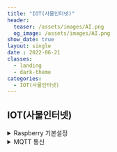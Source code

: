 ```yaml
---
title: "IOT(사물인터넷)"
header:
  teaser: /assets/images/AI.png
  og_image: /assets/images/AI.png
show_date: true
layout: single
date : 2022-06-21
classes:
  - landing
  - dark-theme
categories:
  - IOT(사물인터넷)
---   
```


## IOT(사물인터넷)


<details>
<summary> Raspberry 기본설정 </summary>
<div markdown="1"> 

### 라즈베리파이 한글 설치

#### Step.1
```
sudo apt-get install fonts-unfonts-core
sudo apt-get install ibus ibus-hangul
sudo reboot
```
#### Step.2

설정 -> 기본 설정 -> IBus 환경 설정 -> IBus 데몬 실행 



### 라즈베리파이 아두이노 설치

```
sudo apt-get install arduino
```

### 라즈베리파이 웹캠 설치

- 웹캠 설정
```
sudo raspi-config
```

Interfacing Options -> Camera -> enable 설정


- 웹캠 정보확인 
```
v4l2-ctl -V
```

- 패키지 설치

```
sudo apt-get update
sudo apt-get install fswebcam
```


- 사진 촬영
```
fswebcam -r 1280*960 --no-banner image2.jpg
```

home/pi에서 해당 이미지 확인


</div>
</details>

<details>
<summary> MQTT 통신 </summary>
<div markdown="1"> 

## MQTT 사물인터넷 통신 프로젝트

- 선수 지식
    - Arduino
    - Node.js
    - MongoDB
    - C언어

- 준비물
    - Wifi 모듈이 있는 보드 (WemosD1)
    - 온/습도 센서 (DH11)
    - LED

### 전체적인 흐름도

<img width="797" alt="스크린샷 2022-06-21 오후 8 30 51" src="https://user-images.githubusercontent.com/79856225/174789401-d987208e-18e5-435d-94ea-8bfa1d8bbff2.png">

1. Socket 통신 방식 제어
2. RESTfull Service 통신 방식 제어

### 개발환경 구성
1. Arduino 설치 후 WeMos D1 R1 보드 선택 후 Blink 예제 실행

2. Wifi 연결 & 웹서버 구축

<details>
<summary> Wifi 연결 </summary>
<div markdown="1"> 


```c++
#include <ESP8266WiFi.h>
// 헤더파일 include

const char * ssid = "";
const char * password = "";

// 접속할 Wifi 정보 입력

WiFiServer server(80);
// 80 포트로 연결

void setup(){
    Serial.begin(9600);
    // 9600의 속도를 가진 시리얼 통신
    // 시리얼 모니터와 같은 값을 지정하며 해당 보드는 보통 115200 
    delay(10);

    Serial.println();
    Serial.print("Connection to");
    Serial.println(ssid);

    WiFi.begin(ssid, password);
    // Wifi 연결 시도

    while(WiFi.status()!= WL_CONNECTED){
        delay(500);
        Serial.print(".");
    } // 연결이 성공할때까지 실행
    Serial.println("");
    Serial.println("WiFi connected");

    server.begin();
    Serial.println("Server started");
    // Server Start!!

    Serial.println(WiFi.localIP());
} //Setup

void loop(){ // Client 요청이 올때마다 웹페이지 전송
    WiFiClient client =  server.available(); // Client 접속 체크

    if(!client){ // 요청이 올때까지 계속 반복
        return; 
    }

    Serial.println("New Client");

    String req = client.readStringUntil('\r');
    Serial.println(req);
    client.flush(); // 정보 비우기
    

    String s = "<html>";
    s = s+ "<meta name= 'viewport' content = 'width=device-width, initial-scale = 1.0'/>";
    s = s+ "<meta http-equiv='Content-Type' content= 'text/html;charset=utf-8'/>";
    s = s+"<head></head><body>Hello World!</body></html>";

    client.print(s);
    delay(1);
    Serial.println("Client disonnected");
}

```

</div>
</details> 

<details>
<summary> 웹서버 구축 </summary>
<div markdown="1"> 

사용 함수 설명

<details>
<summary> ESP8266WebServer() </summary>
<div markdown="1"> 

- 접속 포트를 설정 
- HTTP 프로토콜은 기본적으로 80번 포트를 사용하며 디폴트값으로 지정되어있음

```c++
ESP8266WebServer(int port = 80)
```

|인자|설명|
|------|---|
|port|접속 포트|

</div>
</details>


<details>
<summary> on() </summary>
<div markdown="1"> 

- 클라이언트의 요청에 대한 처리 함수
- 서버의 웹 페이지를 표시하는 URL은 컴퓨터의 파일과 마찬가지로 계층적인 디렉토리 구조
- 클라이언트의 요청 처리 함수는 서버에 접속할 수 있는 주소에 따라 달리 지정한다.

```c++
void on(const char * url, ThandlerFunction handler)
```

|인자|설명|
|------|---|
|url|주소|
|handler|처리 함수|

</div>
</details>


<details>
<summary> onNotFound() </summary>
<div markdown="1"> 

- 존재하지 않는 주소로 접속하였을 경우 처리 함수

```c++
void onNotFound(ThandlerFunction fn)
```


|인자|설명|
|------|---|
|fn|처리 함수|

</div>
</details>



<details>
<summary>begin() </summary>
<div markdown="1"> 

- 웹 서버를 시작

```c++
void begin()
```

</div>
</details>


<details>
<summary>handleClient() </summary>
<div markdown="1"> 

- 서버가 시작된 후 클라이언트의 요청을 받을 수 있다, 요청에 대한 처리는 handleClient()를 사용
- handleClient() 함수는 클라이언트의 요청이 있는 경우 클라이언트와 연결으 생성하고 요청을 처리
- 클라이언트가 접속하는 주소에 따라 해당하는 처리 함수 호출

```c++
void handleClient()
```

</div>
</details>


<details>
<summary>send() </summary>
<div markdown="1"> 

- 클라이언트로 데이터 전송

```c++
void send(int code, char* content_type, String content)
```


|인자|설명|
|------|---|
|code|HTTP 응답 코드|
|content_type|전송 내용의 종류|
|content_type|전송 내용|

</div>
</details>







```c++
#include <ESP8266WiFi.h>
#include <WiFiClient.h>
#include <ESP8266WebServer.h>

const char* ssid = "";
const char* password = "";

ESP8266WebServer server(80); const int led = 14;
String s,s_head;

void handleRoot() { 
    digitalWrite(led, HIGH);
    s=s_head+"<h1>켜짐</h1><br>";
    server.send(200, "text/html", s);
//server.send(200, "text/plain", "hello from esp8266!");
}

void handleNotFound(){
    digitalWrite(led, 1);
    String message = "File Not Found\n\n";
    message += "URI: ";
    message += server.uri();
    message += "\nMethod: ";
    message += (server.method() == HTTP_GET)?"GET":"POST"; message += "\nArguments: ";
    message += server.args();
    message += "\n";
    for (uint8_t i=0; i<server.args(); i++){
    message += " " + server.argName(i) + ": " + server.arg(i) + "\n"; }
    server.send(404, "text/plain", message);
    digitalWrite(led, 0); }
// WIFI_STA (Station mode, Stand-alone mode)
// 다른 공유기에 접속해서 IP를 할당받고, HTTP 통신을 사용하는 모드입니다 
void setupWifi() {
    WiFi.mode(WIFI_STA);
    WiFi.begin(ssid, password); Serial.println("");
// Wait for connection
    while (WiFi.status() != WL_CONNECTED) {
    delay(500);
    Serial.print("."); }
    Serial.println(""); Serial.print("Connected to "); Serial.println(ssid); Serial.print("IP address: "); Serial.println(WiFi.localIP());
}

void setup(void){
    pinMode(led, OUTPUT);
    digitalWrite(led, LOW); Serial.begin(115200);
    // 여기 프로그램 부분을 함수로처리 
    setupWifi();
    // 스마트폰에 맟게 크기 조정, html에서 한글 출력하게 설정
    s_head="<meta name='viewport' content='width=device-width, initial-scale=1.0'/>";
    //s=s+"<meta http-equiv='refresh' content='5'/>";
    s_head=s_head+"<meta http-equiv='Content-Type' content='text/html;charset=utf-8' />";
    server.on("/", handleRoot); server.on("/inline", [](){
    //server.send(200, "text/plain", "this works as well"); 
    digitalWrite(led, LOW);
    s=s_head+"<h1>꺼짐</h1><br>";
    server.send(200, "text/html", s);
    });
    server.onNotFound(handleNotFound);
    server.begin();
    Serial.println("HTTP server started"); }
void loop(void){
    server.handleClient();
}

```



</div>
</details>



</div>
</details>



<!-- <details>
<summary>  </summary>
<div markdown="1"> 

</div>
</details>  -->



